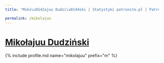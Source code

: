 ```yaml
---
title: "Miko\u0142ajuu Dudzi\u0144ski | Statystyki patronite.pl | Patromierz"

permalink: /mikolajuu
---
```


# [Mikołajuu Dudziński](https://patronite.pl/mikolajuu)

{% include profile.md name="mikolajuu" prefix="m" %}
